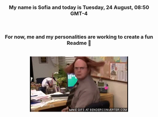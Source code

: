 


<div align="center">
<h3 >My name is Sofia and today is Tuesday, 24 August, 08:50 GMT-4</h3><br>
<h3 >For now, me and my personalities are working to create a fun Readme 👋
</h3><br>
<img src='img/dwight.gif' alt='working...'/>
</div>
